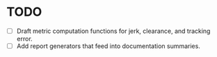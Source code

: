 # TODO

- [ ] Draft metric computation functions for jerk, clearance, and tracking error.
- [ ] Add report generators that feed into documentation summaries.
